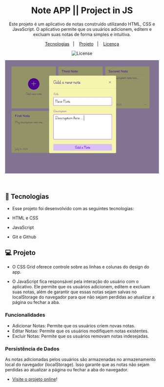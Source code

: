 
<h1 align="center"> Note APP || Project in JS </h1>

<p align="center">
Este projeto é um aplicativo de notas construído utilizando HTML, CSS e JavaScript. O aplicativo permite que os usuários adicionem, editem e excluam suas notas de forma simples e intuitiva.

<p align="center">
  <a href="#-tecnologias">Tecnologias</a>&nbsp;&nbsp;&nbsp;|&nbsp;&nbsp;&nbsp;
  <a href="#-projeto">Projeto</a>&nbsp;&nbsp;&nbsp;|&nbsp;&nbsp;&nbsp;
  <a href="#memo-licença">Licença</a>
</p>

<p align="center">
  <img alt="License" src="https://img.shields.io/static/v1?label=license&message=MIT&color=49AA26&labelColor=000000">
</p>

<p align="center">
  <img src="assets/images/AppNote_Js.PNG" alt="App Note image" />
</p>

<br>

## 🚀 Tecnologias

- Esse projeto foi desenvolvido com as seguintes tecnologias:

- HTML e CSS
- JavaScript
- Git e Github

## 💻 Projeto

- O CSS Grid oferece controle sobre as linhas e colunas do design do app.

- O JavaScript fica responsável pela interação do usuário com o aplicativo. Ele permite que os usuários adicionem, editem e excluam suas notas, além de garantir que essas notas sejam salvas no localStorage do navegador para que não sejam perdidas ao atualizar a página ou fechar a aba.

### Funcionalidades
- Adicionar Notas: Permite que os usuários criem novas notas.
- Editar Notas: Permite que os usuários modifiquem notas existentes.
- Excluir Notas: Permite que os usuários removam notas indesejadas.

### Persistência de Dados
As notas adicionadas pelos usuários são armazenadas no armazenamento local do navegador (localStorage). Isso garante que as notas não sejam perdidas ao atualizar a página ou fechar a aba do navegador. <br/>
</p>

- [Visite o projeto online](https://appnote-js.netlify.app/)!
